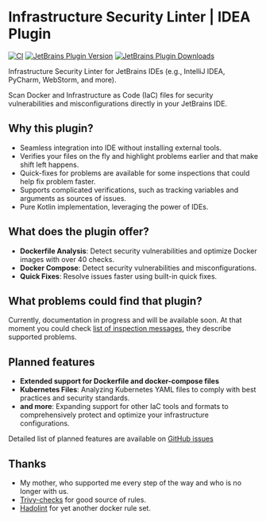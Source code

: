 # Infrastructure Security Linter | IDEA Plugin

[![CI](https://github.com/NordCoderd/infrastructure-security/actions/workflows/gradle.yml/badge.svg)](https://github.com/NordCoderd/infrastructure-security/actions/workflows/gradle.yml)
[![JetBrains Plugin Version](https://img.shields.io/jetbrains/plugin/v/dev.protsenko.security-linter)](https://plugins.jetbrains.com/plugin/25413-infrastructure-security)
[![JetBrains Plugin Downloads](https://img.shields.io/jetbrains/plugin/d/dev.protsenko.security-linter)](https://plugins.jetbrains.com/plugin/25413-infrastructure-security)

<!-- Plugin description -->
Infrastructure Security Linter for JetBrains IDEs (e.g., IntelliJ IDEA, PyCharm, WebStorm, and more).

Scan Docker and Infrastructure as Code (IaC) files for security vulnerabilities and misconfigurations directly in your JetBrains IDE.

## Why this plugin?

- Seamless integration into IDE without installing external tools.
- Verifies your files on the fly and highlight problems earlier and that make shift left happens.
- Quick-fixes for problems are available for some inspections that could help fix problem faster.
- Supports complicated verifications, such as tracking variables and arguments as sources of issues.
- Pure Kotlin implementation, leveraging the power of IDEs.

## What does the plugin offer?

- **Dockerfile Analysis**: Detect security vulnerabilities and optimize Docker images with over 40 checks.
- **Docker Compose**: Detect security vulnerabilities and misconfigurations.
- **Quick Fixes**: Resolve issues faster using built-in quick fixes.

## What problems could find that plugin?

Currently, documentation in progress and will be available soon. 
At that moment you could check [list of inspection messages](https://github.com/NordCoderd/infrastructure-security/blob/ae38c2e2a257d054329929c571e0a5daecfe1171/src/main/resources/messages/SecurityPluginBundle.properties#L20), they describe supported problems. 

## Planned features

- **Extended support for Dockerfile and docker-compose files**
- **Kubernetes Files**: Analyzing Kubernetes YAML files to comply with best practices and security standards.
- **and more**: Expanding support for other IaC tools and formats to comprehensively protect and optimize your infrastructure configurations.

Detailed list of planned features are available on [GitHub issues](https://github.com/NordCoderd/infrastructure-security/labels/enhancement)

## Thanks
- My mother, who supported me every step of the way and who is no longer with us.
- [Trivy-checks](https://github.com/aquasecurity/trivy-checks/tree/main) for good source of rules.
- [Hadolint](https://github.com/hadolint/hadolint) for yet another docker rule set.
<!-- Plugin description end -->
